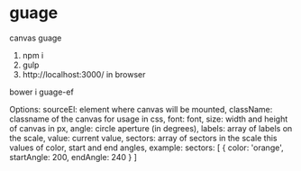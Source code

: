 # guage
canvas guage

1. npm i
2. gulp
3. http://localhost:3000/ in browser

bower i guage-ef

Options:
  sourceEl: element where canvas will be mounted,
  className: classname of the canvas for usage in css,
  font: font,
  size: width and height of canvas in px,
  angle: circle aperture (in degrees),
  labels: array of labels on the scale,
  value: current value,
  sectors: array of sectors in the scale this values of color, start and end angles,
  example: 
	  sectors: [
	      {
	        color: 'orange',
	        startAngle: 200,
	        endAngle: 240
	      }
	    ]

